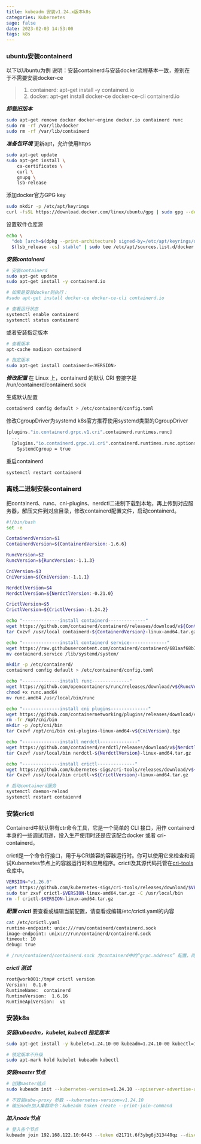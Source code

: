 ```yaml
---
title: kubeadm 安装v1.24.x版本k8s
categories: Kubernetes
sage: false
date: 2023-02-03 14:53:00
tags: k8s
---
```


### ubuntu安装containerd
以下以Ubuntu为例
说明：安装containerd与安装docker流程基本一致，差别在于不需要安装docker-ce
>1. containerd: apt-get install -y containerd.io
>2. docker: apt-get install docker-ce docker-ce-cli containerd.io
<!-- more -->

***卸载旧版本***
```sh
sudo apt-get remove docker docker-engine docker.io containerd runc
sudo rm -rf /var/lib/docker
sudo rm -rf /var/lib/containerd
```

***准备包环境***
更新apt，允许使用https
```sh
sudo apt-get update
sudo apt-get install \
    ca-certificates \
    curl \
    gnupg \
    lsb-release
```
添加docker官方GPG key
```sh
sudo mkdir -p /etc/apt/keyrings
curl -fsSL https://download.docker.com/linux/ubuntu/gpg | sudo gpg --dearmor -o /etc/apt/keyrings/docker.gpg
```
设置软件仓库源
```sh
echo \
  "deb [arch=$(dpkg --print-architecture) signed-by=/etc/apt/keyrings/docker.gpg] https://download.docker.com/linux/ubuntu \
  $(lsb_release -cs) stable" | sudo tee /etc/apt/sources.list.d/docker.list > /dev/null
```

***安装containerd***
```sh
# 安装containerd
sudo apt-get update
sudo apt-get install -y containerd.io

# 如果是安装docker则执行：
#sudo apt-get install docker-ce docker-ce-cli containerd.io

# 查看运行状态
systemctl enable containerd
systemctl status containerd
```
或者安装指定版本
```sh
# 查看版本
apt-cache madison containerd

# 指定版本
sudo apt-get install containerd=<VERSION>
```
***修改配置***
在 Linux 上，containerd 的默认 CRI 套接字是 /run/containerd/containerd.sock

生成默认配置
```sh
containerd config default > /etc/containerd/config.toml
```
修改CgroupDriver为systemd
k8s官方推荐使用systemd类型的CgroupDriver
```sh
[plugins."io.containerd.grpc.v1.cri".containerd.runtimes.runc]
  ...
  [plugins."io.containerd.grpc.v1.cri".containerd.runtimes.runc.options]
    SystemdCgroup = true
```

重启containerd
```sh
systemctl restart containerd
```

### 离线二进制安装containerd

把containerd、runc、cni-plugins、nerdctl二进制下载到本地，再上传到对应服务器，解压文件到对应目录，修改containerd配置文件，启动containerd。
```sh
#!/bin/bash
set -e

ContainerdVersion=$1
ContainerdVersion=${ContainerdVersion:-1.6.6}

RuncVersion=$2
RuncVersion=${RuncVersion:-1.1.3}

CniVersion=$3
CniVersion=${CniVersion:-1.1.1}

NerdctlVersion=$4
NerdctlVersion=${NerdctlVersion:-0.21.0}

CrictlVersion=$5
CrictlVersion=${CrictlVersion:-1.24.2}

echo "--------------install containerd--------------"
wget https://github.com/containerd/containerd/releases/download/v${ContainerdVersion}/containerd-${ContainerdVersion}-linux-amd64.tar.gz
tar Cxzvf /usr/local containerd-${ContainerdVersion}-linux-amd64.tar.gz

echo "--------------install containerd service--------------"
wget https://raw.githubusercontent.com/containerd/containerd/681aaf68b7dcbe08a51c3372cbb8f813fb4466e0/containerd.service
mv containerd.service /lib/systemd/system/

mkdir -p /etc/containerd/
containerd config default > /etc/containerd/config.toml

echo "--------------install runc--------------"
wget https://github.com/opencontainers/runc/releases/download/v${RuncVersion}/runc.amd64
chmod +x runc.amd64
mv runc.amd64 /usr/local/bin/runc

echo "--------------install cni plugins--------------"
wget https://github.com/containernetworking/plugins/releases/download/v${CniVersion}/cni-plugins-linux-amd64-v${CniVersion}.tgz
rm -fr /opt/cni/bin
mkdir -p /opt/cni/bin
tar Cxzvf /opt/cni/bin cni-plugins-linux-amd64-v${CniVersion}.tgz

echo "--------------install nerdctl--------------"
wget https://github.com/containerd/nerdctl/releases/download/v${NerdctlVersion}/nerdctl-${NerdctlVersion}-linux-amd64.tar.gz
tar Cxzvf /usr/local/bin nerdctl-${NerdctlVersion}-linux-amd64.tar.gz

echo "--------------install crictl--------------"
wget https://github.com/kubernetes-sigs/cri-tools/releases/download/v${CrictlVersion}/crictl-v${CrictlVersion}-linux-amd64.tar.gz
tar Cxzvf /usr/local/bin crictl-v${CrictlVersion}-linux-amd64.tar.gz

# 启动containerd服务
systemctl daemon-reload
systemctl restart contaienrd
```

### 安装crictl
Containerd中默认带有ctr命令工具，它是一个简单的 CLI 接口，用作 containerd 本身的一些调试用途，投入生产使用时还是应该配合docker 或者 cri-containerd。

crictl是一个命令行接口，用于与CRI兼容的容器运行时。你可以使用它来检查和调试Kubernetes节点上的容器运行时和应用程序。crictl及其源代码托管在[cri-tools](https://github.com/kubernetes-sigs/cri-tools/blob/master/docs/crictl.md)仓库中。

```sh
VERSION="v1.26.0"
wget https://github.com/kubernetes-sigs/cri-tools/releases/download/$VERSION/crictl-$VERSION-linux-amd64.tar.gz
sudo tar zxvf crictl-$VERSION-linux-amd64.tar.gz -C /usr/local/bin
rm -f crictl-$VERSION-linux-amd64.tar.gz
```

***配置 crictl***
要查看或编辑当前配置，请查看或编辑/etc/crictl.yaml的内容
```sh
cat /etc/crictl.yaml
runtime-endpoint: unix:///run/containerd/containerd.sock
image-endpoint: unix:///run/containerd/containerd.sock
timeout: 10
debug: true

# /run/containerd/containerd.sock 为containerd中的“grpc.address” 配置，两个需要对应上。
```

***crictl  测试***
```sh
root@work001:/tmp# crictl version 
Version:  0.1.0
RuntimeName:  containerd
RuntimeVersion:  1.6.16
RuntimeApiVersion:  v1
```

### 安装k8s

***安装kubeadm，kubelet, kubectl 指定版本***
```sh
sudo apt-get install -y kubelet=1.24.10-00 kubeadm=1.24.10-00 kubectl=1.24.10-00 --allow-downgrades

# 锁定版本不升级
sudo apt-mark hold kubelet kubeadm kubectl
```

***安装master节点***
```sh
# 创建master结点
sudo kubeadm init --kubernetes-version=v1.24.10 --apiserver-advertise-address=192.168.122.10 --image-repository registry.aliyuncs.com/google_containers --pod-network-cidr=10.123.0.0/16 --service-cidr=10.86.0.0/16

# 不安装kube-proxy 参数 --kubernetes-version=v1.24.10
# 输出node加入集群命令：kubeadm token create --print-join-command
```
***加入node节点***
```sh
# 登入各个节点
kubeadm join 192.168.122.10:6443 --token d2171t.6f3ybg6j313440qz --discovery-token-ca-cert-hash sha256:6674692af2959148fa84205b628646e03e81da4d75e988ba742909e821b6511a 
```
